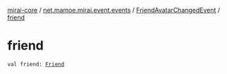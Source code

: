 [mirai-core](../../index.md) / [net.mamoe.mirai.event.events](../index.md) / [FriendAvatarChangedEvent](index.md) / [friend](./friend.md)

# friend

`val friend: `[`Friend`](../../net.mamoe.mirai.contact/-friend/index.md)